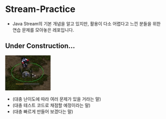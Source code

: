# Stream-Practice

- Java Stream의 기본 개념을 알고 있지만, 활용이 다소 어렵다고 느낀 분들을 위한 연습 문제를 모아놓은 레포입니다.

## Under Construction...
![Under Construction](construction.png)
- (대충 난이도에 따라 여러 문제가 있을 거라는 말)
- (대충 테스트 코드로 채점할 예정이라는 말)
- (대충 빠르게 만들어 보겠다는 말)